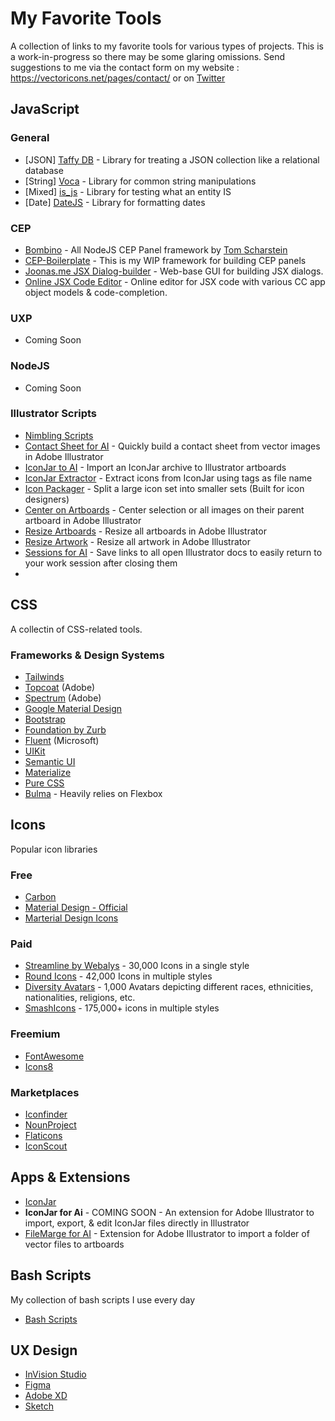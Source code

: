 # My Favorite Tools

A collection of links to my favorite tools for various types of projects. This is a work-in-progress so there may be some glaring omissions. Send suggestions to me via the contact form on my website : https://vectoricons.net/pages/contact/ or on [Twitter](https://twitter.com/iconifyit)

## JavaScript

### General

* [JSON]    [Taffy DB](https://taffydb.com) - Library for treating a JSON collection like a relational database
* [String]  [Voca](https://vocajs.com/) - Library for common string manipulations
* [Mixed]   [is_js](https://is.js.org/) - Library for testing what an entity IS
* [Date]    [DateJS](https://github.com/datejs/Datejs) - Library for formatting dates

### CEP

* [Bombino](https://github.com/Inventsable/bombino) - All NodeJS CEP Panel framework by [Tom Scharstein](https://github.com/Inventsable)
* [CEP-Boilerplate](https://github.com/iconifyit/cep-boilerplate) - This is my WIP framework for building CEP panels
* [Joonas.me JSX Dialog-builder](https://scriptui.joonas.me/) - Web-base GUI for building JSX dialogs.
* [Online JSX Code Editor](https://ovid-editor.web.app/) - Online editor for JSX code with various CC app object models & code-completion.

### UXP

* Coming Soon

### NodeJS

* Coming Soon

### Illustrator Scripts

* [Nimbling Scripts](https://github.com/nimbling/Nimbling_Scripts/blob/master/README.md#alignment-scripts)
* [Contact Sheet for AI](https://github.com/iconifyit/contact-sheet) - Quickly build a contact sheet from vector images in Adobe Illustrator
* [IconJar to AI](https://github.com/iconifyit/iconjar-to-ai) - Import an IconJar archive to Illustrator artboards
* [IconJar Extractor](https://github.com/iconifyit/iconjar-extractor) - Extract icons from IconJar using tags as file name
* [Icon Packager](https://github.com/iconifyit/icon-packager) - Split a large icon set into smaller sets (Built for icon designers)
* [Center on Artboards](https://github.com/iconifyit/center-on-artboards) - Center selection or all images on their parent artboard in Adobe Illustrator
* [Resize Artboards](https://github.com/iconifyit/resize-artboards) - Resize all artboards in Adobe Illustrator
* [Resize Artwork](https://github.com/iconifyit/ai-resize-artwork) - Resize all artwork in Adobe Illustrator
* [Sessions for AI](https://github.com/iconifyit/ai-sessions) - Save links to all open Illustrator docs to easily return to your work session after closing them
* []()

## CSS

A collectin of CSS-related tools.

### Frameworks & Design Systems

* [Tailwinds](https://tailwindcss.com/)
* [Topcoat](http://topcoat.io/) (Adobe)
* [Spectrum](https://spectrum.adobe.com/) (Adobe)
* [Google Material Design](https://material.io/)
* [Bootstrap](https://getbootstrap.com/)
* [Foundation by Zurb](https://foundation.zurb.com/)
* [Fluent](https://www.microsoft.com/design/fluent/#/) (Microsoft)
* [UIKit](https://getuikit.com/)
* [Semantic UI](https://semantic-ui.com/)
* [Materialize](https://materializecss.com/)
* [Pure CSS](https://purecss.io/)
* [Bulma](https://bulma.io/) - Heavily relies on Flexbox

## Icons

Popular icon libraries

### Free

* [Carbon](https://www.carbondesignsystem.com/guidelines/icons/library/)
* [Material Design - Official](https://material.io/resources/icons/?style=baseline)
* [Marterial Design Icons](http://materialdesignicons.com/)

### Paid

* [Streamline by Webalys](https://transactions.sendowl.com/stores/9358/163277) - 30,000 Icons in a single style
* [Round Icons](https://roundicons.com/) - 42,000 Icons in multiple styles
* [Diversity Avatars](https://diversityavatars.com) - 1,000 Avatars depicting different races, ethnicities, nationalities, religions, etc.
* [SmashIcons](https://smashicons.com/) - 175,000+ icons in multiple styles

### Freemium

* [FontAwesome](https://fontawesome.com/)
* [Icons8](https://icons8.com/)

### Marketplaces

* [Iconfinder](https://iconfinder.com/?ref=iconify)
* [NounProject](https://thenounproject.com/)
* [Flaticons](https://flaticon.com)
* [IconScout](https://iconscout.com)

## Apps & Extensions

* [IconJar](https://geticonjar.com/)
* **IconJar for Ai** - COMING SOON - An extension for Adobe Illustrator to import, export, & edit IconJar files directly in Illustrator
* [FileMarge for AI](https://exchange.adobe.com/creativecloud.details.102897.file-merge-for-ai.html) - Extension for Adobe Illustrator to import a folder of vector files to artboards

## Bash Scripts

My collection of bash scripts I use every day

* [Bash Scripts](https://github.com/iconifyit/bash)

## UX Design

* [InVision Studio](https://www.invisionapp.com/studio)
* [Figma](https://www.figma.com)
* [Adobe XD](https://www.adobe.com/products/xd.html)
* [Sketch](https://www.sketch.com) 
